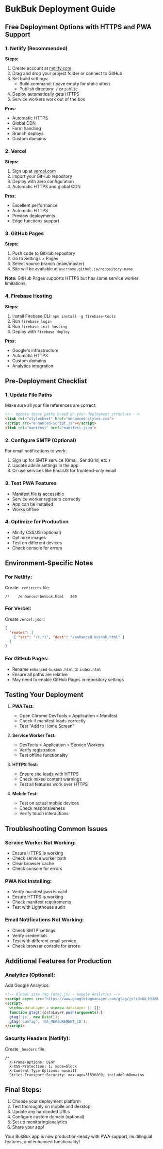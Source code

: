 
# BukBuk Deployment Guide

## Free Deployment Options with HTTPS and PWA Support

### 1. Netlify (Recommended)
**Steps:**
1. Create account at [netlify.com](https://netlify.com)
2. Drag and drop your project folder or connect to GitHub
3. Set build settings:
   - Build command: (leave empty for static sites)
   - Publish directory: `/` or `public`
4. Deploy automatically gets HTTPS
5. Service workers work out of the box

**Pros:**
- Automatic HTTPS
- Global CDN
- Form handling
- Branch deploys
- Custom domains

### 2. Vercel
**Steps:**
1. Sign up at [vercel.com](https://vercel.com)
2. Import your GitHub repository
3. Deploy with zero configuration
4. Automatic HTTPS and global CDN

**Pros:**
- Excellent performance
- Automatic HTTPS
- Preview deployments
- Edge functions support

### 3. GitHub Pages
**Steps:**
1. Push code to GitHub repository
2. Go to Settings > Pages
3. Select source branch (main/master)
4. Site will be available at `username.github.io/repository-name`

**Note:** GitHub Pages supports HTTPS but has some service worker limitations.

### 4. Firebase Hosting
**Steps:**
1. Install Firebase CLI: `npm install -g firebase-tools`
2. Run `firebase login`
3. Run `firebase init hosting`
4. Deploy with `firebase deploy`

**Pros:**
- Google's infrastructure
- Automatic HTTPS
- Custom domains
- Analytics integration

## Pre-Deployment Checklist

### 1. Update File Paths
Make sure all your file references are correct:
```html
<!-- Update these paths based on your deployment structure -->
<link rel="stylesheet" href="enhanced-styles.css">
<script src="enhanced-script.js"></script>
<link rel="manifest" href="manifest.json">
```

### 2. Configure SMTP (Optional)
For email notifications to work:
1. Sign up for SMTP service (Gmail, SendGrid, etc.)
2. Update admin settings in the app
3. Or use services like EmailJS for frontend-only email

### 3. Test PWA Features
- Manifest file is accessible
- Service worker registers correctly
- App can be installed
- Works offline

### 4. Optimize for Production
- Minify CSS/JS (optional)
- Optimize images
- Test on different devices
- Check console for errors

## Environment-Specific Notes

### For Netlify:
Create `_redirects` file:
```
/*    /enhanced-bukbuk.html   200
```

### For Vercel:
Create `vercel.json`:
```json
{
  "routes": [
    { "src": "/(.*)", "dest": "/enhanced-bukbuk.html" }
  ]
}
```

### For GitHub Pages:
- Rename `enhanced-bukbuk.html` to `index.html`
- Ensure all paths are relative
- May need to enable GitHub Pages in repository settings

## Testing Your Deployment

1. **PWA Test:**
   - Open Chrome DevTools > Application > Manifest
   - Check if manifest loads correctly
   - Test "Add to Home Screen"

2. **Service Worker Test:**
   - DevTools > Application > Service Workers
   - Verify registration
   - Test offline functionality

3. **HTTPS Test:**
   - Ensure site loads with HTTPS
   - Check mixed content warnings
   - Test all features work over HTTPS

4. **Mobile Test:**
   - Test on actual mobile devices
   - Check responsiveness
   - Verify touch interactions

## Troubleshooting Common Issues

### Service Worker Not Working:
- Ensure HTTPS is working
- Check service worker path
- Clear browser cache
- Check console for errors

### PWA Not Installing:
- Verify manifest.json is valid
- Ensure HTTPS is working
- Check manifest requirements
- Test with Lighthouse audit

### Email Notifications Not Working:
- Check SMTP settings
- Verify credentials
- Test with different email service
- Check browser console for errors

## Additional Features for Production

### Analytics (Optional):
Add Google Analytics:
```html
<!-- Global site tag (gtag.js) - Google Analytics -->
<script async src="https://www.googletagmanager.com/gtag/js?id=GA_MEASUREMENT_ID"></script>
<script>
  window.dataLayer = window.dataLayer || [];
  function gtag(){dataLayer.push(arguments);}
  gtag('js', new Date());
  gtag('config', 'GA_MEASUREMENT_ID');
</script>
```

### Security Headers (Netlify):
Create `_headers` file:
```
/*
  X-Frame-Options: DENY
  X-XSS-Protection: 1; mode=block
  X-Content-Type-Options: nosniff
  Strict-Transport-Security: max-age=31536000; includeSubDomains
```

## Final Steps:
1. Choose your deployment platform
2. Test thoroughly on mobile and desktop
3. Update any hardcoded URLs
4. Configure custom domain (optional)
5. Set up monitoring/analytics
6. Share your app!

Your BukBuk app is now production-ready with PWA support, multilingual features, and enhanced functionality!
